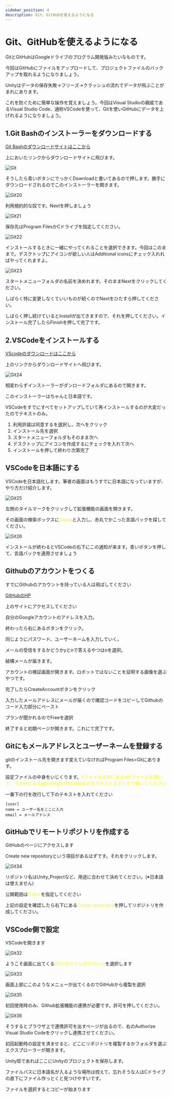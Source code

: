 ```yaml
---
sidebar_position: 4
description: Git、GitHubを使えるようになる
---
```


# Git、GitHubを使えるようになる

GitとGitHubはGoogleドライブのプログラム開発版みたいなものです。

今回はGitHubにファイルをアップロードして、プロジェクトファイルのバックアップを取れるようになりましょう。

Unityはデータの保存失敗→フリーズ→クラッシュの流れでデータが飛ぶことがまれにあります。

これを防ぐために簡単な操作を覚えましょう。今回はVisual Studioの親戚であるVisual Studio Code、通称VSCodeを使って、Gitを使いGitHubにデータを上げれるようになりましょう。

## 1.Git Bashのインストーラーをダウンロードする

[Git Bashのダウンロードサイトはここから](https://gitforwindows.org/)

上においたリンクからダウンロードサイトに飛びます。

![Git](./images/gitdl.jpg)

そうしたら青いボタンにでっかくDownloadと書いてあるので押します。勝手にダウンロードされるのでこのインストーラーを開きます。

![Git20](./images/20.jpg)

利用規約的な奴です。Nextを押しましょう

![Git21](./images/21.jpg)

保存先はProgram FilesかCドライブを指定してください。

![Git22](./images/22.jpg)

インストールするときに一緒にやってくれることを選択できます。今回はこのままで。デスクトップにアイコンが欲しい人はAdditional iconsにチェック入れればやってくれますよ。

![Git23](./images/23.jpg)

スタートメニューフォルダの名前を決めれます。そのままNextをクリックしてください。

しばらく特に変更しなくていいものが続くのでNextをひたすら押してください。

しばらく押し続けているとInstallが出てきますので、それを押してください。インストール完了したらFinishを押して完了です。

## 2.VSCodeをインストールする

[VScodeのダウンロードはここから](https://code.visualstudio.com/download)

上のリンクからダウンロードサイトへ飛びます。

![Git24](./images/24.jpg)

相変わらずインストーラーがダンロードフォルダにあるので開きます。

このインストーラーはちゃんと日本語です。

VSCodeをすでにすべてセットアップしていて再インストールするのが大変だったのでテキストのみ。

1. 利用許諾は同意するを選択し、次へをクリック
2. インストール先を選択
3. スタートメニューフォルダもそのまま次へ
4. デスクトップにアイコンを作成するにチェックを入れて次へ
5. インストールを押して終わり次第完了

## VSCodeを日本語にする

VSCodeを日本語化します。筆者の画面はもうすでに日本語になっていますが、やり方だけ紹介します。

![Git25](./images/25.jpg)

左側のタイルマークをクリックして拡張機能の画面を開きます。

その画面の検索ボックスに<font color="yellow">Japan</font>と入力し、赤丸でかこった言語パックを探してください。

![Git26](./images/26.jpg)

インストールが終わるとVSCodeの右下にこの通知が来ます。青いボタンを押して、言語パックを適用させましょう

## Githubのアカウントをつくる

すでにGithubのアカウントを持っている人は飛ばしてください

[GitHubのHP](https://github.co.jp/)

上のサイトにアクセスしてください

自分のGoogleアカウントのアドレスを入力。

終わったら右にあるボタンをクリック。

同じようにパスワード、ユーザーネームを入力していく。

メールの受信をするかどうかyとnで答えるやつはnを選択。

結構メールが届きます。

アカウントの検証画面が開きます。ロボットではないことを証明する画像を選ぶやつです。

完了したらCreateAccountボタンをクリック

入力したメールアドレスにメールが届くので確認コードをコピーしてGithubのコード入力部分にペースト

プランが聞かれるのでFreeを選択

終了すると初期ページが開きます。これにて完了です。

## Gitにもメールアドレスとユーザーネームを登録する

gitのインストール先を開きます変えていなければProgram Files>Gitにあります。

設定ファイルの中身をいじくります。<font color="yellow">itファイルの中にあるetcファイルを開いて、その中にあるgitconfigをVSCodeなどのテキストエディタで開いてください</font>

一番下の行を改行して下のテキストを入れてください


```
[user]  
name = ユーザー名をここに入力  
email = メールアドレス  
```

## GitHubでリモートリポジトリを作成する

GitHubのページにアクセスします

Create new repositoryという項目があるはずです。それをクリックします。

![Git34](./images/34.jpg)

リポジトリ名はUnity_Projectなど、用途に合わせて決めてください。(※日本語は使えません)

公開範囲は<font color="yellow">Public</font>を指定してください

上記の設定を確認したら右下にある<font color="yellow">Create repository</font>を押してリポジトリを作成してください。

## VSCode側で設定

VSCodeを開きます

![Git32](./images/32.jpg)

ようこそ画面に出てくる<font color="yellow">Gitリポジトリのクローン</font>を選択します

![Git33](./images/33.jpg)

画面上部にこのようなメニューが出てくるのでGitHubから複製を選択

![Git35](./images/35.jpg)

初回使用時のみ、Github拡張機能の連携が必要です。許可を押してください。

![Git36](./images/36.jpg)

そうするとブラウザ上で連携許可を出すページが出るので、右のAuthorize Visual Studio Codeをクリックし連携させてください。

初回起動時の設定を済ませると、どこにリポジトリを複製するかフォルダを選ぶエクスプローラーが開きます。

Unity班であればここにUnityのプロジェクトを保存します。

ファイルパスに日本語名が入るような場所は控えて、忘れそうな人はCドライブの直下にファイル作っとくと見つけやすいです。

ファイルを選択するとコピーが始まります